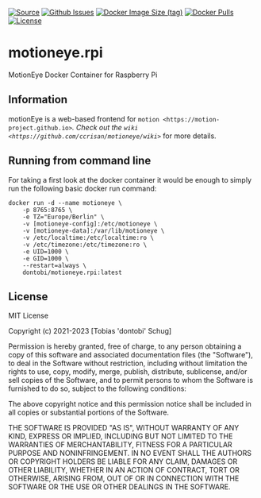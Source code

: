[![Source](https://img.shields.io/badge/source-github-blue)](https://github.com/dontobi/MotionEye.rpi)
[![Github Issues](https://img.shields.io/github/issues/dontobi/MotionEye.rpi)](https://github.com/dontobi/MotionEye.rpi/issues)
[![Docker Image Size (tag)](https://img.shields.io/docker/image-size/dontobi/motioneye.rpi/latest)](https://hub.docker.com/repository/docker/dontobi/motioneye.rpi)
[![Docker Pulls](https://img.shields.io/docker/pulls/dontobi/motioneye.rpi)](https://hub.docker.com/repository/docker/dontobi/motioneye.rpi)
[![License](https://img.shields.io/github/license/dontobi/motioneye.rpi)](https://github.com/dontobi/motioneye.rpi/blob/main/LICENSE.md)

# motioneye.rpi
MotionEye Docker Container for Raspberry Pi

## Information
motionEye is a web-based frontend for `motion <https://motion-project.github.io>`_. Check out the `wiki <https://github.com/ccrisan/motioneye/wiki>`_ for more details.

## Running from command line
For taking a first look at the docker container it would be enough to simply run the following basic docker run command:
```
docker run -d --name motioneye \
    -p 8765:8765 \
    -e TZ="Europe/Berlin" \
    -v [motioneye-config]:/etc/motioneye \
    -v [motioneye-data]:/var/lib/motioneye \
    -v /etc/localtime:/etc/localtime:ro \
    -v /etc/timezone:/etc/timezone:ro \
    -e UID=1000 \
    -e GID=1000 \
    --restart=always \
    dontobi/motioneye.rpi:latest
```

## License
MIT License

Copyright (c) 2021-2023 [Tobias 'dontobi' Schug]

Permission is hereby granted, free of charge, to any person obtaining a copy
of this software and associated documentation files (the "Software"), to deal
in the Software without restriction, including without limitation the rights
to use, copy, modify, merge, publish, distribute, sublicense, and/or sell
copies of the Software, and to permit persons to whom the Software is
furnished to do so, subject to the following conditions:

The above copyright notice and this permission notice shall be included in all
copies or substantial portions of the Software.

THE SOFTWARE IS PROVIDED "AS IS", WITHOUT WARRANTY OF ANY KIND, EXPRESS OR
IMPLIED, INCLUDING BUT NOT LIMITED TO THE WARRANTIES OF MERCHANTABILITY,
FITNESS FOR A PARTICULAR PURPOSE AND NONINFRINGEMENT. IN NO EVENT SHALL THE
AUTHORS OR COPYRIGHT HOLDERS BE LIABLE FOR ANY CLAIM, DAMAGES OR OTHER
LIABILITY, WHETHER IN AN ACTION OF CONTRACT, TORT OR OTHERWISE, ARISING FROM,
OUT OF OR IN CONNECTION WITH THE SOFTWARE OR THE USE OR OTHER DEALINGS IN THE
SOFTWARE.
